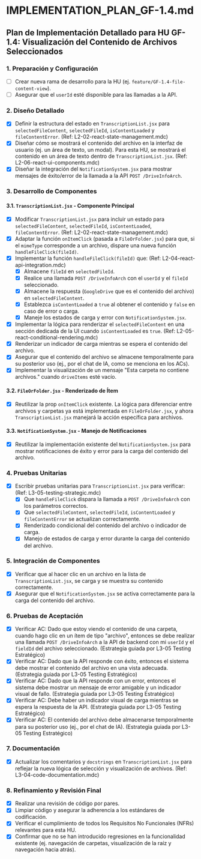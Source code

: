# IMPLEMENTATION_PLAN_GF-1.4.md

## Plan de Implementación Detallado para HU GF-1.4: Visualización del Contenido de Archivos Seleccionados

### 1. Preparación y Configuración

- [ ] Crear nueva rama de desarrollo para la HU (ej. `feature/GF-1.4-file-content-view`).
- [ ] Asegurar que el `userId` esté disponible para las llamadas a la API.

### 2. Diseño Detallado

- [x] Definir la estructura del estado en `TranscriptionList.jsx` para `selectedFileContent`, `selectedFileId`, `isContentLoaded` y `fileContentError`. (Ref: L2-02-react-state-management.mdc)
- [x] Diseñar cómo se mostrará el contenido del archivo en la interfaz de usuario (ej. un área de texto, un modal). Para esta HU, se mostrará el contenido en un área de texto dentro de `TranscriptionList.jsx`. (Ref: L2-06-react-ui-components.mdc)
- [x] Diseñar la integración del `NotificationSystem.jsx` para mostrar mensajes de éxito/error de la llamada a la API `POST /DriveInfoArch`.

### 3. Desarrollo de Componentes

#### 3.1. `TranscriptionList.jsx` - Componente Principal

- [x] Modificar `TranscriptionList.jsx` para incluir un estado para `selectedFileContent`, `selectedFileId`, `isContentLoaded`, `fileContentError`. (Ref: L2-02-react-state-management.mdc)
- [x] Adaptar la función `onItemClick` (pasada a `FileOrFolder.jsx`) para que, si el `mimeType` corresponde a un archivo, dispare una nueva función `handleFileClick(fileId)`.
- [x] Implementar la función `handleFileClick(fileId)` que: (Ref: L2-04-react-api-integration.mdc)
    - [x] Almacene `fileId` en `selectedFileId`.
    - [x] Realice una llamada `POST /DriveInfoArch` con el `userId` y el `fileId` seleccionado.
    - [x] Almacene la respuesta (`GoogleDrive` que es el contenido del archivo) en `selectedFileContent`.
    - [x] Establezca `isContentLoaded` a `true` al obtener el contenido y `false` en caso de error o carga.
    - [x] Maneje los estados de carga y error con `NotificationSystem.jsx`.
- [x] Implementar la lógica para renderizar el `selectedFileContent` en una sección dedicada de la UI cuando `isContentLoaded` es `true`. (Ref: L2-05-react-conditional-rendering.mdc)
- [x] Renderizar un indicador de carga mientras se espera el contenido del archivo.
- [x] Asegurar que el contenido del archivo se almacene temporalmente para su posterior uso (ej., por el chat de IA, como se menciona en los ACs).
- [x] Implementar la visualización de un mensaje "Esta carpeta no contiene archivos." cuando `driveItems` esté vacío.

#### 3.2. `FileOrFolder.jsx` - Renderizado de Ítem

- [x] Reutilizar la prop `onItemClick` existente. La lógica para diferenciar entre archivos y carpetas ya está implementada en `FileOrFolder.jsx`, y ahora `TranscriptionList.jsx` manejará la acción específica para archivos.

#### 3.3. `NotificationSystem.jsx` - Manejo de Notificaciones

- [x] Reutilizar la implementación existente del `NotificationSystem.jsx` para mostrar notificaciones de éxito y error para la carga del contenido del archivo.

### 4. Pruebas Unitarias

- [x] Escribir pruebas unitarias para `TranscriptionList.jsx` para verificar: (Ref: L3-05-testing-strategic.mdc)
    - [x] Que `handleFileClick` dispara la llamada a `POST /DriveInfoArch` con los parámetros correctos.
    - [x] Que `selectedFileContent`, `selectedFileId`, `isContentLoaded` y `fileContentError` se actualizan correctamente.
    - [x] Renderizado condicional del contenido del archivo o indicador de carga.
    - [x] Manejo de estados de carga y error durante la carga del contenido del archivo.

### 5. Integración de Componentes

- [x] Verificar que al hacer clic en un archivo en la lista de `TranscriptionList.jsx`, se carga y se muestra su contenido correctamente.
- [x] Asegurar que el `NotificationSystem.jsx` se activa correctamente para la carga del contenido del archivo.

### 6. Pruebas de Aceptación

- [x] Verificar AC: Dado que estoy viendo el contenido de una carpeta, cuando hago clic en un ítem de tipo "archivo", entonces se debe realizar una llamada `POST /DriveInfoArch` a la API de backend con mi `userId` y el `fieldId` del archivo seleccionado. (Estrategia guiada por L3-05 Testing Estratégico)
- [x] Verificar AC: Dado que la API responde con éxito, entonces el sistema debe mostrar el contenido del archivo en una vista adecuada. (Estrategia guiada por L3-05 Testing Estratégico)
- [x] Verificar AC: Dado que la API responde con un error, entonces el sistema debe mostrar un mensaje de error amigable y un indicador visual de fallo. (Estrategia guiada por L3-05 Testing Estratégico)
- [x] Verificar AC: Debe haber un indicador visual de carga mientras se espera la respuesta de la API. (Estrategia guiada por L3-05 Testing Estratégico)
- [x] Verificar AC: El contenido del archivo debe almacenarse temporalmente para su posterior uso (ej., por el chat de IA). (Estrategia guiada por L3-05 Testing Estratégico)

### 7. Documentación

- [x] Actualizar los comentarios y `docstrings` en `TranscriptionList.jsx` para reflejar la nueva lógica de selección y visualización de archivos. (Ref: L3-04-code-documentation.mdc)

### 8. Refinamiento y Revisión Final

- [x] Realizar una revisión de código por pares.
- [x] Limpiar código y asegurar la adherencia a los estándares de codificación.
- [x] Verificar el cumplimiento de todos los Requisitos No Funcionales (NFRs) relevantes para esta HU.
- [x] Confirmar que no se han introducido regresiones en la funcionalidad existente (ej. navegación de carpetas, visualización de la raíz y navegación hacia atrás).
